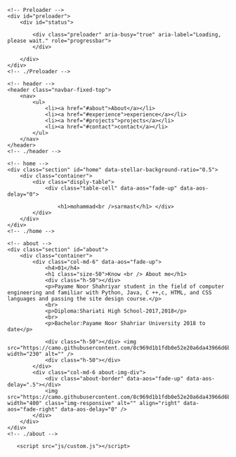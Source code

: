 <!DOCTYPE html>
<html lang="en">

<head>
    <meta charset="utf-8">
    <meta http-equiv="X-UA-Compatible" content="IE=edge">
    <meta name="viewport" content="width=device-width, initial-scale=1">
    <title>Resume</title>
    <link rel="icon" href="img/favicon.ico" type="image/x-icon">
    <!-- Bootstrap -->
    <link href="css/bootstrap.min.css" rel="stylesheet">
    <link href="ionicons/css/ionicons.min.css" rel="stylesheet">
    <link href="css/animate.min.css" rel="stylesheet">
    <link href="css/aos.css" rel="stylesheet">
    <!-- main style -->
    <link href="css/style.css" rel="stylesheet">
    <!-- HTML5 shim and Respond.js for IE8 support of HTML5 elements and media queries -->
    <!-- WARNING: Respond.js doesn't work if you view the page via file:// -->
    <!--[if lt IE 9]>
      <script src="https://oss.maxcdn.com/html5shiv/3.7.3/html5shiv.min.js"></script>
      <script src="https://oss.maxcdn.com/respond/1.4.2/respond.min.js"></script>
    <![endif]-->
</head>

<body>

    <!-- Preloader -->
    <div id="preloader">
        <div id="status">

            <div class="preloader" aria-busy="true" aria-label="Loading, please wait." role="progressbar">
            </div>

        </div>
    </div>
    <!-- ./Preloader -->
    
    <!-- header -->
    <header class="navbar-fixed-top">
        <nav>
            <ul>
                <li><a href="#about">About</a></li>
                <li><a href="#experience">experience</a></li>
                <li><a href="#projects">projects</a></li>
                <li><a href="#contact">contact</a></li>
            </ul>
        </nav>
    </header>
    <!-- ./header -->
    
    <!-- home -->
    <div class="section" id="home" data-stellar-background-ratio="0.5">
        <div class="container">
            <div class="disply-table">
                <div class="table-cell" data-aos="fade-up" data-aos-delay="0">
                    
                    <h1>mohammad<br />sarmast</h1> </div>
            </div>
        </div>
    </div>
    <!-- ./home -->
    
    <!-- about -->
    <div class="section" id="about">
        <div class="container">
            <div class="col-md-6" data-aos="fade-up">
                <h4>01</h4>
                <h1 class="size-50">Know <br /> About me</h1>
                <div class="h-50"></div>
                <p>Payame Noor Shahriyar student in the field of computer engineering and familiar with Python, Java, C ++,c, HTML, and CSS languages and passing the site design course.</p>
                <br>
                <p>Diploma:Shariati High School-2017,2018</p>
                <br>
                <p>Bachelor:Payame Noor Shahriar University 2018 to date</p>
                
                <div class="h-50"></div> <img src="https://camo.githubusercontent.com/8c969d1b1fdb0e52e20a6da43966d6b099f7e8c3d37dc66345859a99b7b4b2dc/687474703a2f2f7331342e7069636f66696c652e636f6d2f66696c652f383430393833323230302f66742e6a7067" width="230" alt="" />
                <div class="h-50"></div>
            </div>
            <div class="col-md-6 about-img-div">
                <div class="about-border" data-aos="fade-up" data-aos-delay=".5"></div>
                <img src="https://camo.githubusercontent.com/8c969d1b1fdb0e52e20a6da43966d6b099f7e8c3d37dc66345859a99b7b4b2dc/687474703a2f2f7331342e7069636f66696c652e636f6d2f66696c652f383430393833323230302f66742e6a7067" width="400" class="img-responsive" alt="" align="right" data-aos="fade-right" data-aos-delay="0" />
            </div>
        </div>
    </div>
    <!-- ./about -->
    
       <script src="js/custom.js"></script>
</body>

</html>
